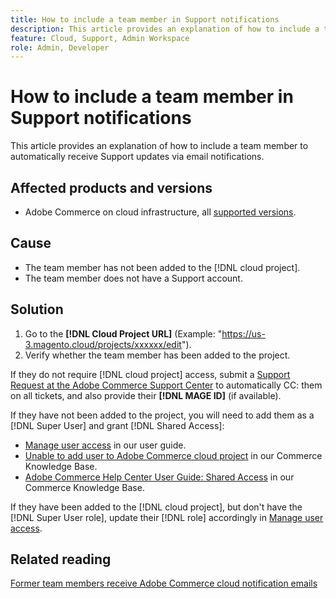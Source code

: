 ```yaml
---
title: How to include a team member in Support notifications
description: This article provides an explanation of how to include a team member in Support notifications.
feature: Cloud, Support, Admin Workspace
role: Admin, Developer
---
```

# How to include a team member in Support notifications

This article provides an explanation of how to include a team member to automatically receive Support updates via email notifications.

## Affected products and versions

* Adobe Commerce on cloud infrastructure, all [supported versions](https://www.adobe.com/content/dam/cc/en/legal/terms/enterprise/pdfs/Adobe-Commerce-Software-Lifecycle-Policy.pdf).

## Cause

* The team member has not been added to the [!DNL cloud project].
* The team member does not have a Support account.


## Solution

1. Go to the **[!DNL Cloud Project URL]** (Example: "https://us-3.magento.cloud/projects/xxxxxx/edit").
1. Verify whether the team member has been added to the project.

If they do not require [!DNL cloud project] access, submit a [Support Request at the Adobe Commerce Support Center](https://experienceleague.adobe.com/docs/commerce-knowledge-base/kb/help-center-guide/magento-help-center-user-guide.html#submit-ticket) to automatically CC: them on all tickets, and also provide their **[!DNL MAGE ID]** (if available).

If they have not been added to the project, you will need to add them as a [!DNL Super User] and grant [!DNL Shared Access]:

* [Manage user access](https://experienceleague.adobe.com/docs/commerce-cloud-service/user-guide/project/user-access.html) in our user guide.
* [Unable to add user to Adobe Commerce cloud project](https://experienceleague.adobe.com/docs/commerce-knowledge-base/kb/troubleshooting/miscellaneous/unable-add-user-adobe-commerce-cloud-project.html) in our Commerce Knowledge Base.
* [Adobe Commerce Help Center User Guide: Shared Access](https://experienceleague.adobe.com/docs/commerce-knowledge-base/kb/help-center-guide/magento-help-center-user-guide.html#shared-access) in our Commerce Knowledge Base.

If they have been added to the [!DNL cloud project], but don't have the [!DNL Super User role], update their [!DNL role] accordingly in [Manage user access](https://experienceleague.adobe.com/docs/commerce-cloud-service/user-guide/project/user-access.html).

## Related reading

[Former team members receive Adobe Commerce cloud notification emails](https://experienceleague.adobe.com/docs/commerce-knowledge-base/kb/troubleshooting/miscellaneous/former-teammembers-receive-cloud-notification-emails.html)

